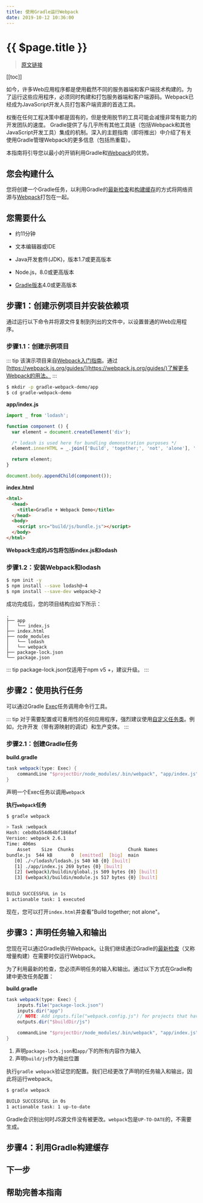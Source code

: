 ```yaml
---
title: 使用Gradle运行Webpack
date: 2019-10-12 10:36:00
---
```


# {{ $page.title }}

> [原文链接](https://guides.gradle.org/running-webpack-with-gradle/)

[[toc]]

如今，许多Web应用程序都是使用截然不同的服务器端和客户端技术构建的。为了运行这些应用程序，必须同时构建和打包服务器端和客户端源码。Webpack已经成为JavaScript开发人员打包客户端资源的首选工具。

权衡在任何工程决策中都是固有的，但是使用脱节的工具可能会减慢非常有能力的开发团队的速度。 Gradle提供了与几乎所有其他工具链（包括Webpack和其他JavaScript开发工具）集成的机制。深入的主题指南（即将推出）中介绍了有关使用Gradle管理Webpack的更多信息（包括热重载）。

本指南将引导您以最小的开销利用Gradle和[Webpack](https://webpack.js.org)的优势。

## 您会构建什么

您将创建一个Gradle任务，以利用Gradle的[最新检查](https://docs.gradle.org/current/userguide/more_about_tasks.html#sec:up_to_date_checks)和[构建缓存](https://docs.gradle.org/current/userguide/build_cache.html)的方式将网络资源与[Webpack](https://webpack.js.org)打包在一起。

## 您需要什么

- 约11分钟

- 文本编辑器或IDE

- Java开发套件(JDK)，版本1.7或更高版本

- Node.js，8.0或更高版本

- [Gradle版本](https://gradle.org/install/)4.0或更高版本

## 步骤1：创建示例项目并安装依赖项

通过运行以下命令并将源文件复制到列出的文件中，以设置普通的Web应用程序。

### 步骤1.1：创建示例项目

::: tip
该演示项目来自[Webpack入门指南](https://webpack.js.org/guides/getting-started/)。通过[https://webpack.js.org/guides/](https://webpack.js.org/guides/)了解更多Webpack的用法。
:::

``` sh
$ mkdir -p gradle-webpack-demo/app
$ cd gradle-webpack-demo
```

__app/index.js__
``` js
import _ from 'lodash';

function component () {
  var element = document.createElement('div');

  /* lodash is used here for bundling demonstration purposes */
  element.innerHTML = _.join(['Build', 'together;', 'not', 'alone'], ' ');

  return element;
}

document.body.appendChild(component());
```

__index.html__
``` html
<html>
  <head>
    <title>Gradle + Webpack Demo</title>
  </head>
  <body>
    <script src="build/js/bundle.js"></script>
  </body>
</html>
```

__Webpack生成的JS包将包括index.js和lodash__

### 步骤1.2：安装Webpack和lodash

``` sh
$ npm init -y
$ npm install --save lodash@~4
$ npm install --save-dev webpack@~2
```

成功完成后，您的项目结构应如下所示：

```
.
├── app
│   └── index.js
├── index.html
├── node_modules
│   └── lodash
│   └── webpack
├── package-lock.json
└── package.json
```

::: tip
package-lock.json仅适用于npm v5 +，建议升级。
:::

## 步骤2：使用执行任务

可以通过Gradle [Exec](https://docs.gradle.org/current/dsl/org.gradle.api.tasks.Exec.html)任务调用命令行工具。

::: tip
对于需要配置或可重用性的任何应用程序，强烈建议使用[自定义任务类](https://guides.gradle.org/writing-gradle-tasks/)。例如，允许开发（带有源映射的调试）和生产变体。
:::

### 步骤2.1：创建Gradle任务

__build.gradle__
``` groovy
task webpack(type: Exec) {
    commandLine "$projectDir/node_modules/.bin/webpack", "app/index.js", "$buildDir/js/bundle.js"
}
```

声明一个Exec任务以调用`webpack`

__执行`webpack`任务__

``` sh {1}
$ gradle webpack

> Task :webpack
Hash: cebd0a554d64bf1868af
Version: webpack 2.6.1
Time: 406ms
    Asset    Size  Chunks                    Chunk Names
bundle.js  544 kB       0  [emitted]  [big]  main
   [0] ./~/lodash/lodash.js 540 kB {0} [built]
   [1] ./app/index.js 269 bytes {0} [built]
   [2] (webpack)/buildin/global.js 509 bytes {0} [built]
   [3] (webpack)/buildin/module.js 517 bytes {0} [built]


BUILD SUCCESSFUL in 1s
1 actionable task: 1 executed
```

现在，您可以打开`index.html`并查看"Build together; not alone"。

## 步骤3：声明任务输入和输出

您现在可以通过Gradle执行Webpack。让我们继续通过Gradle的[最新检查](https://docs.gradle.org/current/userguide/more_about_tasks.html#sec:up_to_date_checks)（又称增量构建）在需要时仅运行Webpack。

为了利用最新的检查，您必须声明任务的输入和输出。通过以下方式在Gradle构建中更改任务配置：

__build.gradle__
``` groovy
task webpack(type: Exec) {
    inputs.file("package-lock.json")
    inputs.dir("app")
    // NOTE: Add inputs.file("webpack.config.js") for projects that have it
    outputs.dir("$buildDir/js")      

    commandLine "$projectDir/node_modules/.bin/webpack", "app/index.js", "$buildDir/js/bundle.js"
}
```

1. 声明`package-lock.json`和`app/`下的所有内容作为输入
2. 声明`build/js`作为输出位置

执行`gradle webpack`验证您的配置。我们已经更改了声明的任务输入和输出，因此将运行webpack。

``` sh {1}
$ gradle webpack

BUILD SUCCESSFUL in 0s
1 actionable task: 1 up-to-date
```

Gradle会识别出何时JS源文件没有被更改。`webpack`包是`UP-TO-DATE`的，不需要生成。

## 步骤4：利用Gradle构建缓存

## 下一步

## 帮助完善本指南
